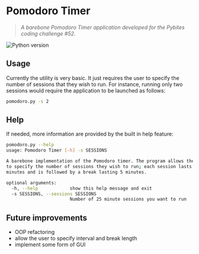 # Pomodoro Timer
> *A barebone Pomodoro Timer application developed for the Pybites coding challenge #52.*

![Python version][python-version]

## Usage
Currently the utility is very basic. It just requires the user to
specify the number of sessions that they wish to run.
For instance, running only two sessions would require the application to be launched as follows:
```bash
pomodoro.py -s 2
```

## Help
If needed, more information are provided by the built in help feature:
```bash
pomodoro.py --help
usage: Pomodoro Timer [-h] -s SESSIONS

A barebone implementation of the Pomodoro timer. The program allows the user
to specify the number of sessions they wish to run; each session lasts 25
minutes and is followed by a break lasting 5 minutes.

optional arguments:
  -h, --help            show this help message and exit
  -s SESSIONS, --sessions SESSIONS
                        Number of 25 minute sessions you want to run

```
## Future improvements

* OOP refactoring
* allow the user to specify interval and break length 
* implement some form of GUI


[python-version]:https://img.shields.io/badge/python-3.7.3-brightgreen.svg
